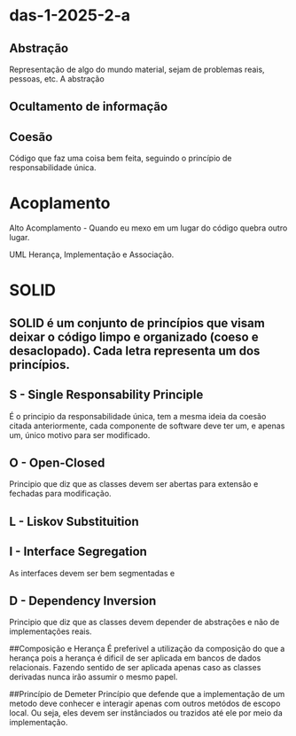 # das-1-2025-2-a


## Abstração
Representação de algo do mundo material, sejam de problemas reais, pessoas, etc. A abstração 


## Ocultamento de informação

## Coesão 
Código que faz uma coisa bem feita, seguindo o princípio de responsabilidade única.


# Acoplamento
Alto Acomplamento - Quando eu mexo em um lugar do código quebra outro lugar.


UML
Herança, Implementação e Associação.


# SOLID

## SOLID é um conjunto de princípios que visam deixar o código limpo e organizado (coeso e desaclopado). Cada letra representa um dos princípios.

## S - Single Responsability Principle
É o principio da responsabilidade única, tem a mesma ideia da coesão citada anteriormente, cada componente de software deve ter um, e apenas um, único motivo para ser modificado.

## O - Open-Closed
Principio que diz que as classes devem ser abertas para extensão e fechadas para modificação.

## L - Liskov Substituition

## I - Interface Segregation
As interfaces devem ser bem segmentadas e 

## D - Dependency Inversion
Principio que diz que as classes devem depender de abstrações e não de implementações reais.

##Composição e Herança
É preferivel a utilização da composição do que a herança pois a herança é dificil de ser aplicada em bancos de dados relacionais.
Fazendo sentido de ser aplicada apenas caso as classes derivadas nunca irão assumir o mesmo papel.


##Princípio de Demeter
Princípio que defende que a implementação de um metodo deve conhecer e interagir apenas com outros metódos de escopo local. Ou seja, eles devem ser instânciados ou trazidos até ele por meio da implementação.
